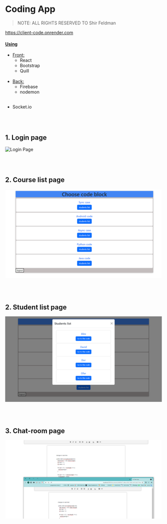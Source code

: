 # Coding App

> NOTE: ALL RIGHTS RESERVED TO Shir Feldman

 https://client-code.onrender.com  

#### <ins>Using</ins>

- <ins>Front:</ins>
  - React
  - Bootstrap
  - Quill
    <br><br>
- <ins>Back:</ins>
  - Firebase
  - nodemon
    <br><br>

* Socket.io

<br><br>

## **1. Login page**

<img  src="" title="Login Page" />

<br><br>

## **2. Course list page**

<img  src="./coding-app/pics/2.PNG" title="Residents Page" />


<br><br>

## **2. Student list page**

<img  src="./coding-app/pics/3.PNG" title="Residents Page" />

<br><br>

## **3. Chat-room page**

<img  src="./coding-app/pics/1.PNG" title="Residents Page" />

<br><br><br><br>

